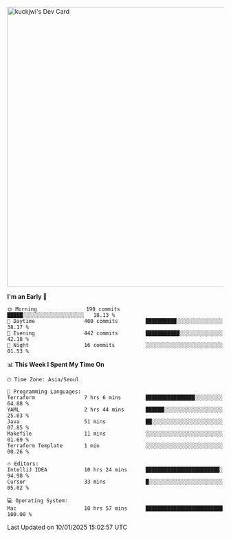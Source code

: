 <a href="https://app.daily.dev/kuckhwancho"><img src="https://api.daily.dev/devcards/v2/efef39c8028947428b3c0b486b9cd9b6.png?r=iz2&type=wide" width="652" alt="kuckjwi's Dev Card"/></a>

<!--START_SECTION:waka-->
**I'm an Early 🐤** 

```text
🌞 Morning                190 commits         █████░░░░░░░░░░░░░░░░░░░░   18.13 % 
🌆 Daytime                400 commits         ██████████░░░░░░░░░░░░░░░   38.17 % 
🌃 Evening                442 commits         ███████████░░░░░░░░░░░░░░   42.18 % 
🌙 Night                  16 commits          ░░░░░░░░░░░░░░░░░░░░░░░░░   01.53 % 
```


📊 **This Week I Spent My Time On** 

```text
🕑︎ Time Zone: Asia/Seoul

💬 Programming Languages: 
Terraform                7 hrs 6 mins        ████████████████░░░░░░░░░   64.88 % 
YAML                     2 hrs 44 mins       ██████░░░░░░░░░░░░░░░░░░░   25.03 % 
Java                     51 mins             ██░░░░░░░░░░░░░░░░░░░░░░░   07.85 % 
Makefile                 11 mins             ░░░░░░░░░░░░░░░░░░░░░░░░░   01.69 % 
Terraform Template       1 min               ░░░░░░░░░░░░░░░░░░░░░░░░░   00.26 % 

🔥 Editors: 
IntelliJ IDEA            10 hrs 24 mins      ████████████████████████░   94.98 % 
Cursor                   33 mins             █░░░░░░░░░░░░░░░░░░░░░░░░   05.02 % 

💻 Operating System: 
Mac                      10 hrs 57 mins      █████████████████████████   100.00 % 
```


 Last Updated on 10/01/2025 15:02:57 UTC
<!--END_SECTION:waka-->
